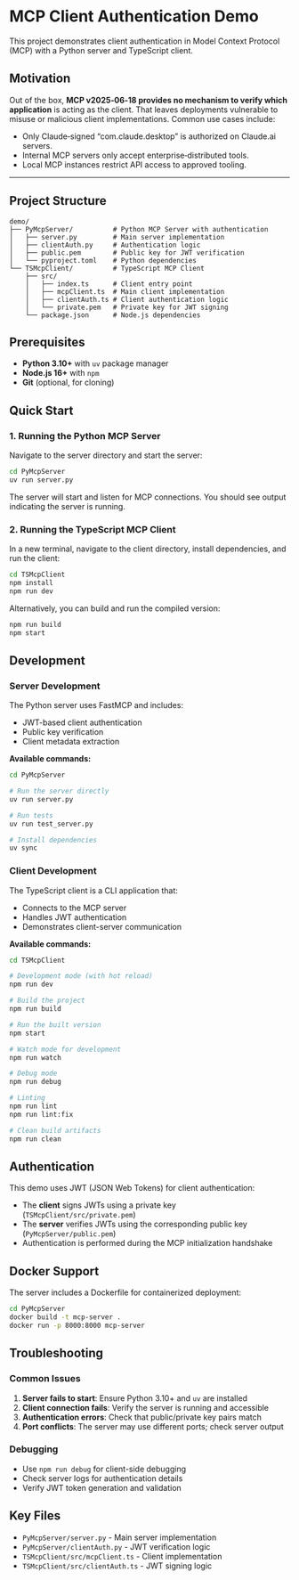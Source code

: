 # MCP Client Authentication Demo

This project demonstrates client authentication in Model Context Protocol (MCP) with a Python server and TypeScript client.

## Motivation

Out of the box, **MCP v2025‑06‑18 provides no mechanism to verify which application** is acting as the client. That leaves deployments vulnerable to misuse or malicious client implementations. Common use cases include:

- Only Claude‑signed “com.claude.desktop” is authorized on Claude.ai servers.
- Internal MCP servers only accept enterprise‑distributed tools.
- Local MCP instances restrict API access to approved tooling.

---

## Project Structure

```
demo/
├── PyMcpServer/          # Python MCP Server with authentication
│   ├── server.py         # Main server implementation
│   ├── clientAuth.py     # Authentication logic
│   ├── public.pem        # Public key for JWT verification
│   └── pyproject.toml    # Python dependencies
└── TSMcpClient/          # TypeScript MCP Client
    ├── src/
    │   ├── index.ts      # Client entry point
    │   ├── mcpClient.ts  # Main client implementation
    │   ├── clientAuth.ts # Client authentication logic
    │   └── private.pem   # Private key for JWT signing
    └── package.json      # Node.js dependencies
```

## Prerequisites

- **Python 3.10+** with `uv` package manager
- **Node.js 16+** with `npm`
- **Git** (optional, for cloning)

## Quick Start

### 1. Running the Python MCP Server

Navigate to the server directory and start the server:

```bash
cd PyMcpServer
uv run server.py
```

The server will start and listen for MCP connections. You should see output indicating the server is running.

### 2. Running the TypeScript MCP Client

In a new terminal, navigate to the client directory, install dependencies, and run the client:

```bash
cd TSMcpClient
npm install
npm run dev
```

Alternatively, you can build and run the compiled version:

```bash
npm run build
npm start
```

## Development

### Server Development

The Python server uses FastMCP and includes:
- JWT-based client authentication
- Public key verification
- Client metadata extraction

**Available commands:**
```bash
cd PyMcpServer

# Run the server directly
uv run server.py

# Run tests
uv run test_server.py

# Install dependencies
uv sync
```

### Client Development

The TypeScript client is a CLI application that:
- Connects to the MCP server
- Handles JWT authentication
- Demonstrates client-server communication

**Available commands:**
```bash
cd TSMcpClient

# Development mode (with hot reload)
npm run dev

# Build the project
npm run build

# Run the built version
npm start

# Watch mode for development
npm run watch

# Debug mode
npm run debug

# Linting
npm run lint
npm run lint:fix

# Clean build artifacts
npm run clean
```

## Authentication

This demo uses JWT (JSON Web Tokens) for client authentication:

- The **client** signs JWTs using a private key (`TSMcpClient/src/private.pem`)
- The **server** verifies JWTs using the corresponding public key (`PyMcpServer/public.pem`)
- Authentication is performed during the MCP initialization handshake

## Docker Support

The server includes a Dockerfile for containerized deployment:

```bash
cd PyMcpServer
docker build -t mcp-server .
docker run -p 8000:8000 mcp-server
```

## Troubleshooting

### Common Issues

1. **Server fails to start**: Ensure Python 3.10+ and `uv` are installed
2. **Client connection fails**: Verify the server is running and accessible
3. **Authentication errors**: Check that public/private key pairs match
4. **Port conflicts**: The server may use different ports; check server output

### Debugging

- Use `npm run debug` for client-side debugging
- Check server logs for authentication details
- Verify JWT token generation and validation

## Key Files

- `PyMcpServer/server.py` - Main server implementation
- `PyMcpServer/clientAuth.py` - JWT verification logic
- `TSMcpClient/src/mcpClient.ts` - Client implementation
- `TSMcpClient/src/clientAuth.ts` - JWT signing logic